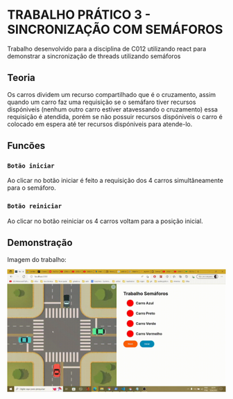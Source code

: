 # TRABALHO PRÁTICO 3 - SINCRONIZAÇÃO COM SEMÁFOROS

Trabalho desenvolvido para a disciplina de C012 utilizando react para demonstrar a sincronização de threads utilizando semáforos

## Teoria

Os carros dividem um recurso compartilhado que é o cruzamento, assim quando um carro faz uma requisição se o semáfaro tiver recursos dispóniveis (nenhum outro carro estiver atavessando o cruzamento) essa requisição é atendida, porém se não possuir recursos dispóniveis o carro é colocado em espera até ter recursos dispóniveis para atende-lo.

## Funcões

### `Botão iniciar`

Ao clicar no botão iniciar é feito a requisição dos 4 carros simultâneamente para o semáforo.

### `Botão reiniciar`

Ao clicar no botão reiniciar os 4 carros voltam para a posição inicial.

## Demonstração

Imagem do trabalho:

![Demonstração](https://github.com/ItaloRez/C012---Trabalho-Semaforos/blob/main/src/assets/demo/demo.gif)
